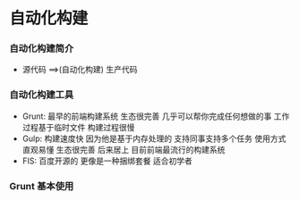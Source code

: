 # 自动化构建
### 自动化构建简介
- 源代码 ==>(自动化构建) 生产代码

### 自动化构建工具
- Grunt: 最早的前端构建系统 生态很完善 几乎可以帮你完成任何想做的事 工作过程基于临时文件  构建过程很慢
- Gulp:  构建速度快  因为他是基于内存处理的 支持同事支持多个任务 使用方式直观易懂 生态很完善  后来居上  目前前端最流行的构建系统
- FIS: 百度开源的 更像是一种捆绑套餐  适合初学者  

### Grunt 基本使用